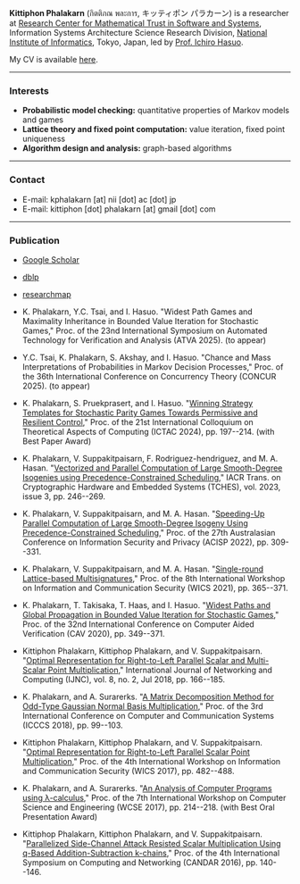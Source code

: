 **Kittiphon Phalakarn** (กิตติภณ พละการ, キッティポン パラカーン) is a researcher at <a href="https://group-mmm.org/eratommsd/" target="_blank">Research Center for Mathematical Trust in Software and Systems</a>, Information Systems Architecture Science Research Division, <a href="https://www.nii.ac.jp/en/" target="_blank">National Institute of Informatics</a>, Tokyo, Japan, led by <a href="https://group-mmm.org/~ichiro/">Prof. Ichiro Hasuo</a>.

My CV is available <a href="https://docs.google.com/viewer?url=https://github.com/kittiphonp/kittiphonp.github.io/raw/master/Kittiphon%20Phalakarn_CV.pdf" target="_blank">here</a>.

* * *

### Interests

- **Probabilistic model checking:** quantitative properties of Markov models and games
- **Lattice theory and fixed point computation:** value iteration, fixed point uniqueness
- **Algorithm design and analysis:** graph-based algorithms

* * *

### Contact

- E-mail: kphalakarn [at] nii [dot] ac [dot] jp
- E-mail: kittiphon [dot] phalakarn [at] gmail [dot] com

* * *

### Publication

- [Google Scholar](https://scholar.google.com/citations?user=-vdzW3kAAAAJ)
- [dblp](https://dblp.uni-trier.de/pers/hd/p/Phalakarn:Kittiphon)
- [researchmap](https://researchmap.jp/kittiphon.phalakarn?lang=en)

- K. Phalakarn, Y.C. Tsai, and I. Hasuo. "Widest Path Games and Maximality Inheritance in Bounded Value Iteration for Stochastic Games," Proc. of the 23nd International Symposium on Automated Technology for Verification and Analysis (ATVA 2025). (to appear)
- Y.C. Tsai, K. Phalakarn, S. Akshay, and I. Hasuo. "Chance and Mass Interpretations of Probabilities in Markov Decision Processes," Proc. of the 36th International Conference on Concurrency Theory (CONCUR 2025). (to appear)
- K. Phalakarn, S. Pruekprasert, and I. Hasuo. "[Winning Strategy Templates for Stochastic Parity Games Towards Permissive and Resilient Control](https://link.springer.com/content/pdf/10.1007/978-3-031-77019-7_12.pdf)," Proc. of the 21st International Colloquium on Theoretical Aspects of Computing (ICTAC 2024), pp. 197--214. (with Best Paper Award)
- K. Phalakarn, V. Suppakitpaisarn, F. Rodriguez-hendriguez, and M. A. Hasan. "[Vectorized and Parallel Computation of Large Smooth-Degree Isogenies using Precedence-Constrained Scheduling](https://tches.iacr.org/index.php/TCHES/article/view/10963/10270)," IACR Trans. on Cryptographic Hardware and Embedded Systems (TCHES), vol. 2023, issue 3, pp. 246--269.
- K. Phalakarn, V. Suppakitpaisarn, and M. A. Hasan. "[Speeding-Up Parallel Computation of Large Smooth-Degree Isogeny Using Precedence-Constrained Scheduling](https://link.springer.com/content/pdf/10.1007/978-3-031-22301-3_16.pdf)," Proc. of the 27th Australasian Conference on Information Security and Privacy (ACISP 2022), pp. 309--331.
- K. Phalakarn, V. Suppakitpaisarn, and M. A. Hasan. "[Single-round Lattice-based Multisignatures](https://ieeexplore.ieee.org/document/9644197)," Proc. of the 8th International Workshop on Information and Communication Security (WICS 2021), pp. 365--371.
- K. Phalakarn, T. Takisaka, T. Haas, and I. Hasuo. "[Widest Paths and Global Propagation in Bounded Value Iteration for Stochastic Games](https://link.springer.com/content/pdf/10.1007/978-3-030-53291-8_19.pdf)," Proc. of the 32nd International Conference on Computer Aided Verification (CAV 2020), pp. 349--371.
- Kittiphon Phalakarn, Kittiphop Phalakarn, and V. Suppakitpaisarn. "[Optimal Representation for Right-to-Left Parallel Scalar and Multi-Scalar Point Multiplication](http://www.ijnc.org/index.php/ijnc/article/view/179/177)," International Journal of Networking and Computing (IJNC), vol. 8, no. 2, Jul 2018, pp. 166--185.
- K. Phalakarn, and A. Surarerks. "[A Matrix Decomposition Method for Odd-Type Gaussian Normal Basis Multiplication](https://ieeexplore.ieee.org/document/8463251)," Proc. of the 3rd International Conference on Computer and Communication Systems (ICCCS 2018), pp. 99--103.
- Kittiphon Phalakarn, Kittiphop Phalakarn, and V. Suppakitpaisarn. "[Optimal Representation for Right-to-Left Parallel Scalar Point Multiplication](https://ieeexplore.ieee.org/document/8345477)," Proc. of the 4th International Workshop on Information and Communication Security (WICS 2017), pp. 482--488.
- K. Phalakarn, and A. Surarerks. "[An Analysis of Computer Programs using λ-calculus](https://www.wcse.org/WCSE_2017/037.pdf)," Proc. of the 7th International Workshop on Computer Science and Engineering (WCSE 2017), pp. 214--218. (with Best Oral Presentation Award)
- Kittiphop Phalakarn, Kittiphon Phalakarn, and V. Suppakitpaisarn. "[Parallelized Side-Channel Attack Resisted Scalar Multiplication Using q-Based Addition-Subtraction k-chains](https://ieeexplore.ieee.org/abstract/document/7818605)," Proc. of the 4th International Symposium on Computing and Networking (CANDAR 2016), pp. 140--146.
